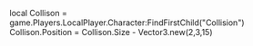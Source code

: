 local Collison = game.Players.LocalPlayer.Character:FindFirstChild("Collision")
Collison.Position = Collison.Size - Vector3.new(2,3,15)
